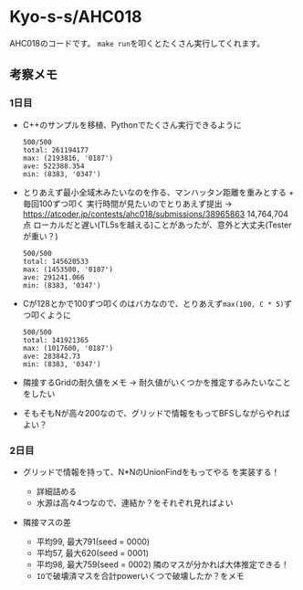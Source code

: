 # Kyo-s-s/AHC018

AHC018のコードです。
`make run`を叩くとたくさん実行してくれます。

## 考察メモ

### 1日目

- C++のサンプルを移植、Pythonでたくさん実行できるように
    ```
    500/500
    total: 261194177
    max: (2193816, '0187')
    ave: 522388.354
    min: (8383, '0347')
    ```

- とりあえず最小全域木みたいなのを作る、マンハッタン距離を重みとする + 毎回100ずつ叩く
    実行時間が見たいのでとりあえず提出 -> https://atcoder.jp/contests/ahc018/submissions/38965863 14,764,704 点
    ローカルだと遅い(TL5sを越える)ことがあったが、意外と大丈夫(Testerが重い？) 
    ```
    500/500
    total: 145620533
    max: (1453500, '0187')
    ave: 291241.066
    min: (8383, '0347')
    ```

- Cが128とかで100ずつ叩くのはバカなので、とりあえず`max(100, C * 5)`ずつ叩くように
    ```
    500/500
    total: 141921365
    max: (1017600, '0187')
    ave: 283842.73
    min: (8383, '0347')
    ```

- 隣接するGridの耐久値をメモ -> 耐久値がいくつかを推定するみたいなことをしたい
- そもそもNが高々200なので、グリッドで情報をもってBFSしながらやればよい？

### 2日目
- グリッドで情報を持って、N*NのUnionFindをもってやる を実装する！
    - 詳細詰める
    - 水源は高々4つなので、連結か？をそれぞれ見ればよい

- 隣接マスの差
    - 平均99, 最大791(seed = 0000)
    - 平均57, 最大620(seed = 0001)
    - 平均98, 最大759(seed = 0002)
    隣のマスが分かれば大体推定できる！
    - `IO`で破壊済マスを合計powerいくつで破壊したか？をメモ